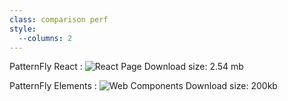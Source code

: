 ```yaml
---
class: comparison perf
style:
  --columns: 2
---
```


PatternFly React
: ![React Page Download size: 2.54 mb](kb-react.png)

PatternFly Elements
: ![Web Components Download size: 200kb](kb-pfe.png)

